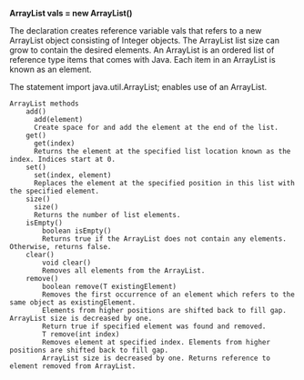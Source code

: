 **ArrayList<Integer> vals = new ArrayList<Integer>()**

The declaration creates reference variable vals that refers to a new ArrayList object consisting of Integer objects. 
The ArrayList list size can grow to contain the desired elements. 
An ArrayList is an ordered list of reference type items that comes with Java. Each item in an ArrayList is known as an element. 

The statement import java.util.ArrayList; enables use of an ArrayList.

    ArrayList methods
        add()	
          add(element) 
          Create space for and add the element at the end of the list.
        get()	
          get(index) 
          Returns the element at the specified list location known as the index. Indices start at 0.
        set()	
          set(index, element) 
          Replaces the element at the specified position in this list with the specified element.
        size()	
          size()
          Returns the number of list elements.
        isEmpty()	
            boolean isEmpty()
            Returns true if the ArrayList does not contain any elements. Otherwise, returns false.
        clear()	
            void clear()
            Removes all elements from the ArrayList.
        remove()	
            boolean remove(T existingElement)
            Removes the first occurrence of an element which refers to the same object as existingElement.
            Elements from higher positions are shifted back to fill gap. ArrayList size is decreased by one.
            Return true if specified element was found and removed.
            T remove(int index)
            Removes element at specified index. Elements from higher positions are shifted back to fill gap.
            ArrayList size is decreased by one. Returns reference to element removed from ArrayList.
